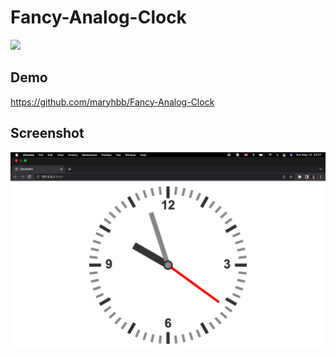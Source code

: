 # Fancy-Analog-Clock


![](https://github.com/maryhbb/Digital-Clock/actions/workflows/workflow.yml/badge.svg)

## Demo

https://github.com/maryhbb/Fancy-Analog-Clock


## Screenshot

![](images/Fancy-Analog-Clock.png)
